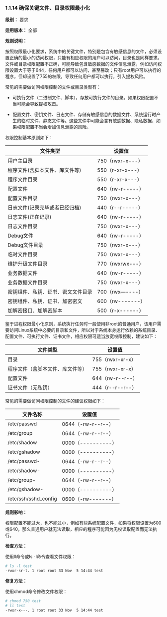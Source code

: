 ### 1.1.14 确保关键文件、目录权限最小化

**级别：** 要求

**适用版本：** 全部

**规则说明：** 

按照权限最小化要求，系统中的关键文件，特别是包含有敏感信息的文件，必须设置正确的最小的访问权限，只能有相应权限的用户可以访问，目录也是同样要求。文件或目录权限配置不正确，可能导致包含敏感数据的文件信息泄露，例如访问权限设置大于等于644，任何用户都可以访问，甚至篡改；只有root用户可以执行的程序，但却设置了755的权限，导致任何用户都可以执行，引入提权风险。

常见的需要做访问权限控制的文件或目录类型有：

* 可执行文件（二进制文件、脚本），存放可执行文件的目录。如果权限配置不当可能会导致提权攻击。

* 配置文件、密钥文件、日志文件、存储有敏感信息的数据文件、系统运行时产生的临时文件、静态文件等。这些文件中可能会含有敏感数据、隐私数据，如果权限配置不当会增加信息泄露的风险。

权限控制基本原则如下：

| 文件类型                           | 设置值           |
| ---------------------------------- | ---------------- |
| 用户主目录                         | 750（rwxr-x---） |
| 程序文件(含脚本文件、库文件等)     | 550（r-xr-x---） |
| 程序文件目录                       | 550（r-xr-x---） |
| 配置文件                           | 640（rw-r-----） |
| 配置文件目录                       | 750（rwxr-x---） |
| 日志文件(记录完毕或者已经归档)     | 440（r--r-----） |
| 日志文件(正在记录)                 | 640（rw-r-----） |
| 日志文件目录                       | 750（rwxr-x---） |
| Debug文件                          | 640（rw-r-----） |
| Debug文件目录                      | 750（rwxr-x---） |
| 临时文件目录                       | 750（rwxr-x---） |
| 维护升级文件目录                   | 770（rwxrwx---） |
| 业务数据文件                       | 640（rw-r-----） |
| 业务数据文件目录                   | 750（rwxr-x---） |
| 密钥组件、私钥、证书、密文文件目录 | 700（rwx—----）  |
| 密钥组件、私钥、证书、加密密文     | 600（rw-------） |
| 加解密接口、加解密脚本             | 500（r-x------） |

鉴于进程权限最小化原则，系统执行任务时一般使用非root的普通用户，该用户需要访问Linux系统中必要的目录和文件，所以对于系统本身运行依赖的系统目录、配置文件、可执行文件、证书文件，相应权限可适当放宽权限控制，建议如下：

| 文件类型                         | 设置值           |
| -------------------------------- | ---------------- |
| 目录                             | 755（rwxr-xr-x） |
| 程序文件（含脚本文件、库文件等） | 755（rwxr-xr-x） |
| 配置文件                         | 644（rw-r--r--） |
| 证书文件（无私钥）               | 444（r--r--r--） |

常见的需要做访问权限控制的文件的建议权限如下：

| 文件名称                         | 设置值           |
| -------------------------------- | ---------------- |
| /etc/passwd                     | 0644（-rw-r--r--） |
| /etc/group                      | 0644（-rw-r--r--） |
| /etc/shadow                      | 0000（----------） |
| /etc/gshadow                      | 0000（----------） |
| /etc/passwd-                      | 0644（-rw-r--r--） |
| /etc/shadow-                      | 0000（----------） |
| /etc/group-                      | 0644（-rw-r--r--） |
| /etc/gshadow-                      | 0000（----------） |
| /etc/ssh/sshd_config               | 0600（-rw-------） |

**规则影响：**

权限配置不能过大，也不能过小，例如有些系统配置文件，如果将权限设置为600或640，那么普通用户就无法读取，相应的程序可能因为无权读取配置而无法执行。

**检查方法：**

使用ll命令或ls -l命令查看文件权限：

```bash
# ls -l test
-rwxr-sr-t. 1 root root 33 Nov  5 14:44 test
```

**修复方法：**

使用chmod命令修改文件权限：

```bash
# chmod 750 test
# ll test
-rwxr-x---. 1 root root 33 Nov  5 14:44 test
```